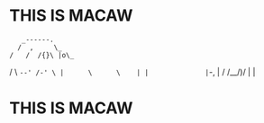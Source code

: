 # THIS IS MACAW 
       _------.
      /  ,     \_
    /   /  /{}\ |o\_
   /    \  `--' /-' \
  |      \      \    |
 |              |`-, |
 /              /__/)/
|              |

# THIS IS MACAW

